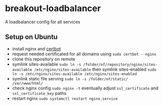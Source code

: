 # breakout-loadbalancer
A loadbalancer config for all services

## Setup on Ubuntu

 - install nginx and [certbot](https://certbot.eff.org/lets-encrypt/ubuntubionic-nginx)
 - request needed certificated for all domains using `sudo certbot --nginx`
 - clone this repository on remote
 - symlink sites-available `sudo ln -s /folder/of/repository/nginx/sites-available /etc/nginx/sites-available` then symlink sites-enabled `sudo ln -s /etc/nginx/sites-available /etc/nginx/sites-enabled`
 - symlink static file serving `sudo ln -s /folder/of/static/ /var/www/html/`
 - check nginx config `sudo nginx -t` eventually adjust `ssl_certificate` and `ssl_certificate_key` paths
 - restart nginx `sudo systemctl restart nginx.service`
